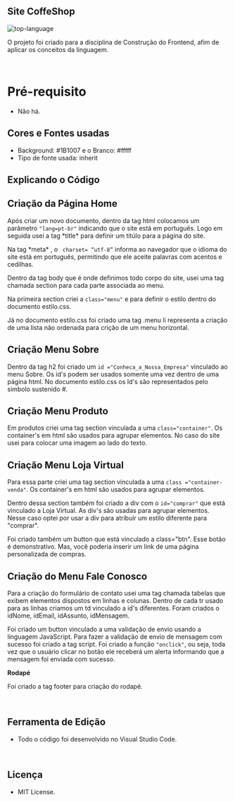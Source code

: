 <h2 align="left">Site CoffeShop</h2>

<p align="left" display="inline-block">

<img src="https://img.shields.io/badge/HTML5-000000?style=for-the-badge&logo=html5&logoColor=white"  alt="top-language"/>
</p>
<p> O projeto foi criado para a disciplina de Construção do Frontend, afim de aplicar os conceitos da linguagem.</p>
<br> 
        
 <h1 align="left">Pré-requisito</h1>

-  Não há.

<h2 align="left">Cores e Fontes usadas</h2>
 
 - Background: #1B1007 e o Branco: #fffff
 - Tipo de fonte usada: inherit
 
<h2 align="left">Explicando o Código</h2>

 **Criação da Página Home**
---

 <p>Após criar um novo documento, dentro da tag html
 colocamos um parâmetro <code>"lang=pt-br"</code> indicando que o site está em português. Logo em seguida usei a tag *title* para definir um titúlo para a página do site.</p>
<p>Na tag *meta* , o <code> charset= “utf-8”</code> informa ao navegador que o idioma do site está em português, permitindo que ele aceite palavras com acentos e cedilhas.</p>
<p>Dentro da tag body que é onde definimos todo corpo do site, usei uma tag chamada section para cada parte associada ao menu.</p>
<p>Na primeira section criei a <code>class="menu"</code> e  para definir o estilo dentro do documento estilo.css. </p>
<p>Já no documento estilo.css foi criado uma tag .menu li representa a criação de uma lista não ordenada para crição de um menu horizontal.</p>

**Criação Menu Sobre**
---

<p>Dentro da tag h2  foi criado um <code>id ="Conheca_a_Nossa_Empresa"</code> vinculado ao menu Sobre. Os id's podem ser usados somente uma vez dentro de uma página html. No documento estilo.css os Id's são representados pelo simbolo sustenido #. </p>

**Criação Menu Produto**
---
<p>Em produtos criei uma tag section vinculada a uma  <code>class="container"</code>. Os container's em html são usados para
agrupar elementos. No caso do site usei para colocar uma imagem ao lado do texto.</p>

**Criação Menu Loja Virtual**
---
<p>Para essa parte criei uma tag section vinculada a uma <code>class ="container-venda"</code>. Os container's em html são usados para agrupar elementos.</p>
<p>Dentro dessa section também foi criado a div com o <code>id="comprar"</code> que está vinculado a Loja Virtual. As div's são usadas para agrupar elementos. Nesse caso optei por usar a div para atribuir um estilo diferente para "comprar".</p>
<p>Foi criado também um button que está vinculado a class="btn". Esse botão é demonstrativo. Mas, você poderia inserir um link de uma página personalizada de compras.</p>

**Criação do Menu Fale Conosco**
---
<p>Para a criação do formulário de contato usei uma tag chamada  tabelas que exibem elementos dispostos em linhas e colunas. Dentro de cada tr usado para as linhas criamos um td vinculado a id's diferentes. Foram criados o idNome, idEmail, idAssunto, idMensagem.</p>
<p>Foi criado um button vinculado a uma validação de envio usando a linguagem JavaScript. Para fazer a validação de envio de mensagem com sucesso foi criado a tag script. Foi criado a função <code>"onclick"</code>, ou seja, toda vez que o usuário clicar no botão ele receberá um alerta informando que a mensagem foi enviada com sucesso.</p>

**Rodapé**

<p>Foi criado a tag footer para criação do rodapé.</p>

<br>

<h2 align="left">Ferramenta de Edição</h2>

- Todo o código foi desenvolvido no Visual Studio Code.

<br>

<h2 align="left">Licença</h2>

- MIT License.
